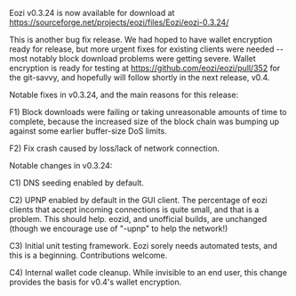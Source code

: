 Eozi v0.3.24 is now available for download at
https://sourceforge.net/projects/eozi/files/Eozi/eozi-0.3.24/

This is another bug fix release.  We had hoped to have wallet encryption ready for release, but more urgent fixes for existing clients were needed -- most notably block download problems were getting severe.  Wallet encryption is ready for testing at https://github.com/eozi/eozi/pull/352 for the git-savvy, and hopefully will follow shortly in the next release, v0.4.

Notable fixes in v0.3.24, and the main reasons for this release:

F1) Block downloads were failing or taking unreasonable amounts of time to complete, because the increased size of the block chain was bumping up against some earlier buffer-size DoS limits.

F2) Fix crash caused by loss/lack of network connection.

Notable changes in v0.3.24:

C1) DNS seeding enabled by default.

C2) UPNP enabled by default in the GUI client.  The percentage of eozi clients that accept incoming connections is quite small, and that is a problem.  This should help.  eozid, and unofficial builds, are unchanged (though we encourage use of "-upnp" to help the network!)

C3) Initial unit testing framework.  Eozi sorely needs automated tests, and this is a beginning.  Contributions welcome.

C4) Internal wallet code cleanup.  While invisible to an end user, this change provides the basis for v0.4's wallet encryption.
